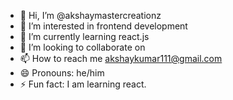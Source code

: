 - 👋 Hi, I’m @akshaymastercreationz
- 👀 I’m interested in frontend development
- 🌱 I’m currently learning react.js
- 💞️ I’m looking to collaborate on 
- 📫 How to reach me akshaykumar111@gmail.com
- 😄 Pronouns: he/him
- ⚡ Fun fact: I am learning react.

<!---
akshaymastercreationz/akshaymastercreationz is a ✨ special ✨ repository because its `README.md` (this file) appears on your GitHub profile.
You can click the Preview link to take a look at your changes.
--->
